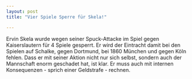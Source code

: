 ```yaml
---
layout: post
title: "Vier Spiele Sperre für Skela!"

---
```


Ervin Skela wurde wegen seiner Spuck-Attacke im Spiel gegen Kaiserslautern für 4 Spiele gesperrt. Er wird der Eintracht damit bei den Spielen auf Schalke, gegen Dortmund, bei 1860 München und gegen Köln fehlen. Dass er mit seiner Aktion nicht nur sich selbst, sondern auch der Mannschaft enorm geschadet hat, ist klar. Er muss auch mit internen Konsequenzen - sprich einer Geldstrafe - rechnen.


